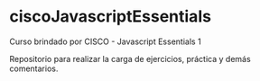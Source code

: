 # ciscoJavascriptEssentials
 Curso brindado por CISCO - Javascript Essentials 1

Repositorio para realizar la carga de ejercicios, práctica y demás comentarios.
